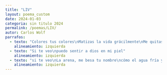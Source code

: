 ```yaml
---
title: "LIV"
layout: poema_custom
date: 2024-01-03
categoria: sin titulo 2024
permalink: /poemas/LIV/
autor: Carlos Wolf
parrafos:
  - texto: "Colores tus colores\nMatizas la vida grácilmente\nMe quitas el letargo"
    alineamiento: izquierda
  - texto: "Si te veo\npuedo sentir a dios en mi piel"
    alineamiento: izquierda
  - texto: "si te veo\nLa arena, me besa tu nombre\ncómo el agua fría y fresca,\ndel coco de 40 pesos\nMe das alimento y bebida\nsi te veo\nentiendo, porque la gente cree en Dios"
    alineamiento: izquierda
---
```

